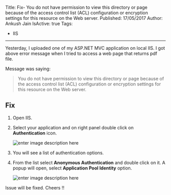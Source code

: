 Title: Fix- You do not have permission to view this directory or page because of the access control list (ACL) configuration or encryption settings for this resource on the Web server.
Published: 17/05/2017
Author: Ankush Jain
IsActive: true
Tags:
  - IIS
---
Yesterday, I uploaded one of my ASP.NET MVC application on local IIS. I got above error message when I tried to access a web page that returns pdf file.

Message was saying: 
> You do not have permission to view this directory or page because of the access control list (ACL) configuration or encryption settings for this resource on the Web server.

## Fix
1.  Open IIS.

2.  Select your application and on right panel double click on **Authentication** icon.

    ![enter image description here](/img/blogs/fix-you-do-not-have-permission-to-view-this-directory-or-page-because-of-the-access-control-list-acl-configuration-or-encryption-settings-for-this-resource-on-the-web-server/fix_1.png)

3.  You will see a list of authentication options.

4.  From the list select **Anonymous Authentication** and double click on it. A popup will open, select **Application Pool Identity** option. 
    
    ![enter image description here](/img/blogs/fix-you-do-not-have-permission-to-view-this-directory-or-page-because-of-the-access-control-list-acl-configuration-or-encryption-settings-for-this-resource-on-the-web-server/fix_2.png)

Issue will be fixed. Cheers !!

                